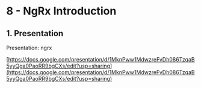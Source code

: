 # 8 - NgRx Introduction

## 1. Presentation

Presentation: ngrx

[https://docs.google.com/presentation/d/1MknPww1MdwzreFvDh086TzqaB5yyQga0PaoRR9bgCXs/edit?usp=sharing](https://docs.google.com/presentation/d/1MknPww1MdwzreFvDh086TzqaB5yyQga0PaoRR9bgCXs/edit?usp=sharing)

